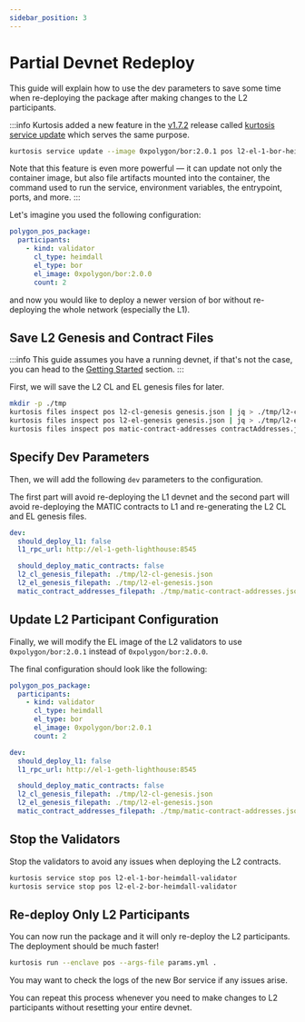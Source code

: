```yaml
---
sidebar_position: 3
---
```


# Partial Devnet Redeploy

This guide will explain how to use the dev parameters to save some time when re-deploying the package after making changes to the L2 participants.

:::info
Kurtosis added a new feature in the [v1.7.2](https://github.com/kurtosis-tech/kurtosis/releases/tag/1.7.2) release called [kurtosis service update](https://docs.kurtosis.com/service-update) which serves the same purpose.

```bash
kurtosis service update --image 0xpolygon/bor:2.0.1 pos l2-el-1-bor-heimdall-validator
```

Note that this feature is even more powerful — it can update not only the container image, but also file artifacts mounted into the container, the command used to run the service, environment variables, the entrypoint, ports, and more.
:::

Let's imagine you used the following configuration:

```yml title="params.yml"
polygon_pos_package:
  participants:
    - kind: validator
      cl_type: heimdall
      el_type: bor
      el_image: 0xpolygon/bor:2.0.0
      count: 2
```

and now you would like to deploy a newer version of bor without re-deploying the whole network (especially the L1).

## Save L2 Genesis and Contract Files

:::info
This guide assumes you have a running devnet, if that's not the case, you can head to the [Getting Started](../introduction/getting-started.md) section.
:::

First, we will save the L2 CL and EL genesis files for later.

```bash
mkdir -p ./tmp
kurtosis files inspect pos l2-cl-genesis genesis.json | jq > ./tmp/l2-cl-genesis.json
kurtosis files inspect pos l2-el-genesis genesis.json | jq > ./tmp/l2-el-genesis.json
kurtosis files inspect pos matic-contract-addresses contractAddresses.json | jq > ./tmp/matic-contract-addresses.json
```

## Specify Dev Parameters

Then, we will add the following `dev` parameters to the configuration.

The first part will avoid re-deploying the L1 devnet and the second part will avoid re-deploying the MATIC contracts to L1 and re-generating the L2 CL and EL genesis files.

```yml title="params.yml"
dev:
  should_deploy_l1: false
  l1_rpc_url: http://el-1-geth-lighthouse:8545

  should_deploy_matic_contracts: false
  l2_cl_genesis_filepath: ./tmp/l2-cl-genesis.json
  l2_el_genesis_filepath: ./tmp/l2-el-genesis.json
  matic_contract_addresses_filepath: ./tmp/matic-contract-addresses.json
```

## Update L2 Participant Configuration

Finally, we will modify the EL image of the L2 validators to use `0xpolygon/bor:2.0.1` instead of `0xpolygon/bor:2.0.0`.

The final configuration should look like the following:

```yml title="params.yml"
polygon_pos_package:
  participants:
    - kind: validator
      cl_type: heimdall
      el_type: bor
      el_image: 0xpolygon/bor:2.0.1
      count: 2

dev:
  should_deploy_l1: false
  l1_rpc_url: http://el-1-geth-lighthouse:8545

  should_deploy_matic_contracts: false
  l2_cl_genesis_filepath: ./tmp/l2-cl-genesis.json
  l2_el_genesis_filepath: ./tmp/l2-el-genesis.json
  matic_contract_addresses_filepath: ./tmp/matic-contract-addresses.json
```

## Stop the Validators

Stop the validators to avoid any issues when deploying the L2 contracts.

```bash
kurtosis service stop pos l2-el-1-bor-heimdall-validator
kurtosis service stop pos l2-el-2-bor-heimdall-validator
```

## Re-deploy Only L2 Participants

You can now run the package and it will only re-deploy the L2 participants. The deployment should be much faster!

```bash
kurtosis run --enclave pos --args-file params.yml .
```

You may want to check the logs of the new Bor service if any issues arise.

You can repeat this process whenever you need to make changes to L2 participants without resetting your entire devnet.
